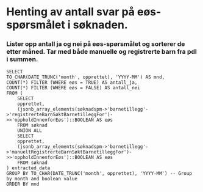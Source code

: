 # Henting av antall svar på eøs-spørsmålet i søknaden. 

### Lister opp antall ja og nei på eøs-spørsmålet og sorterer de etter måned. Tar med både manuelle og registrerte barn fra pdl i summen.

```
SELECT
TO_CHAR(DATE_TRUNC('month', opprettet), 'YYYY-MM') AS mnd,
COUNT(*) FILTER (WHERE eøs = TRUE) AS antall_ja,
COUNT(*) FILTER (WHERE eøs = FALSE) AS antall_nei 
FROM (
    SELECT
    opprettet,
    (jsonb_array_elements(søknadspm->'barnetillegg'->'registrerteBarnSøktBarnetilleggFor')->>'oppholdInnenforEøs')::BOOLEAN AS eøs
    FROM søknad
    UNION ALL
    SELECT
    opprettet,
    (jsonb_array_elements(søknadspm->'barnetillegg'->'manueltRegistrerteBarnSøktBarnetilleggFor')->>'oppholdInnenforEøs')::BOOLEAN AS eøs
    FROM søknad
) extracted_data 
GROUP BY TO_CHAR(DATE_TRUNC('month', opprettet), 'YYYY-MM') -- Group by month and boolean value
ORDER BY mnd
```